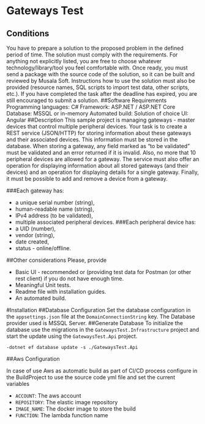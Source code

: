 # Gateways Test
## Conditions
You have to prepare a solution to the proposed problem in the defined period of time. The solution must
comply with the requirements. For anything not explicitly listed, you are free to choose whatever
technology/library/tool you feel comfortable with.
Once ready, you must send a package with the source code of the solution, so it can be built and reviewed
by Musala Soft. Instructions how to use the solution must also be provided (resource names, SQL scripts to
import test data, other scripts, etc.).
If you have completed the task after the deadline has expired, you are still encouraged to submit a solution.
##Software Requirements
Programming languages: C#
Framework: ASP.NET / ASP.NET Core
Database: MSSQL or in-memory
Automated build: Solution of choice
UI: Angular
##Description
This sample project is managing gateways - master devices that control multiple peripheral devices.
Your task is to create a REST service (JSON/HTTP) for storing information about these gateways and
their associated devices. This information must be stored in the database.
When storing a gateway, any field marked as “to be validated” must be validated and an error returned if it
is invalid. Also, no more that 10 peripheral devices are allowed for a gateway.
The service must also offer an operation for displaying information about all stored gateways (and their
devices) and an operation for displaying details for a single gateway. Finally, it must be possible to add and
remove a device from a gateway.

###Each gateway has:
* a unique serial number (string),
* human-readable name (string),
* IPv4 address (to be validated),
* multiple associated peripheral devices.
###Each peripheral device has:
* a UID (number),
* vendor (string),
* date created,
* status - online/offline.

##Other considerations
Please, provide
- Basic UI - recommended or (providing test data for Postman (or other rest client) if you do not have
  enough time.
- Meaningful Unit tests.
- Readme file with installation guides.
- An automated build.

#Installation
##Database Configuration
Set the database configuration in the `appsettings.json` file at the `DomainConnectionString` key. The Database provider used is MSSQL Server.
##Generate Database
To initialize the database use the migrations in the `GatewaysTest.Infrastructure` project and start the update using the `GatewaysTest.Api` project.
```
-dotnet ef database update -s ./GatewaysTest.Api
```
##Aws Configuration

In case of use Aws as automatic build as part of CI/CD process configure in the BuildProject to use the source code yml file and set the current variables 
- `ACCOUNT`: The aws account
- `REPOSITORY`: The elastic image repository
- `IMAGE_NAME`: The docker image to store the build
- `FUNCTION`: The lambda function name